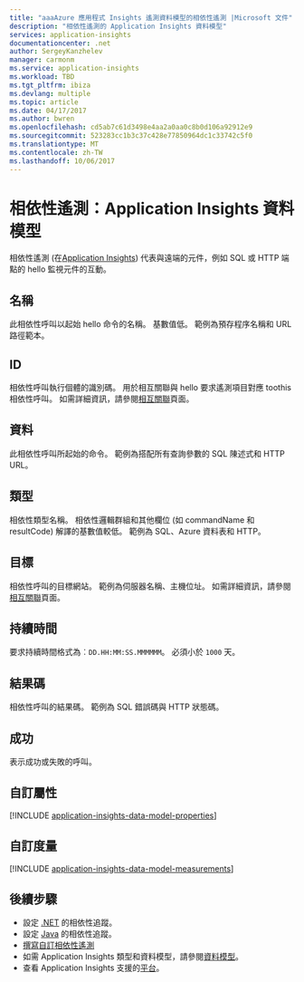 ```yaml
---
title: "aaaAzure 應用程式 Insights 遙測資料模型的相依性遙測 |Microsoft 文件"
description: "相依性遙測的 Application Insights 資料模型"
services: application-insights
documentationcenter: .net
author: SergeyKanzhelev
manager: carmonm
ms.service: application-insights
ms.workload: TBD
ms.tgt_pltfrm: ibiza
ms.devlang: multiple
ms.topic: article
ms.date: 04/17/2017
ms.author: bwren
ms.openlocfilehash: cd5ab7c61d3498e4aa2a0aa0c8b0d106a92912e9
ms.sourcegitcommit: 523283cc1b3c37c428e77850964dc1c33742c5f0
ms.translationtype: MT
ms.contentlocale: zh-TW
ms.lasthandoff: 10/06/2017
---
```

# <a name="dependency-telemetry-application-insights-data-model"></a>相依性遙測：Application Insights 資料模型

相依性遙測 (在[Application Insights](app-insights-overview.md)) 代表與遠端的元件，例如 SQL 或 HTTP 端點的 hello 監視元件的互動。

## <a name="name"></a>名稱

此相依性呼叫以起始 hello 命令的名稱。 基數值低。 範例為預存程序名稱和 URL 路徑範本。

## <a name="id"></a>ID

相依性呼叫執行個體的識別碼。 用於相互關聯與 hello 要求遙測項目對應 toothis 相依性呼叫。 如需詳細資訊，請參閱[相互關聯](application-insights-correlation.md)頁面。

## <a name="data"></a>資料

此相依性呼叫所起始的命令。 範例為搭配所有查詢參數的 SQL 陳述式和 HTTP URL。

## <a name="type"></a>類型

相依性類型名稱。 相依性邏輯群組和其他欄位 (如 commandName 和 resultCode) 解譯的基數值較低。 範例為 SQL、Azure 資料表和 HTTP。

## <a name="target"></a>目標

相依性呼叫的目標網站。 範例為伺服器名稱、主機位址。 如需詳細資訊，請參閱[相互關聯](application-insights-correlation.md)頁面。

## <a name="duration"></a>持續時間

要求持續時間格式為︰`DD.HH:MM:SS.MMMMMM`。 必須小於 `1000` 天。

## <a name="result-code"></a>結果碼

相依性呼叫的結果碼。 範例為 SQL 錯誤碼與 HTTP 狀態碼。

## <a name="success"></a>成功

表示成功或失敗的呼叫。

## <a name="custom-properties"></a>自訂屬性

[!INCLUDE [application-insights-data-model-properties](../../includes/application-insights-data-model-properties.md)]

## <a name="custom-measurements"></a>自訂度量

[!INCLUDE [application-insights-data-model-measurements](../../includes/application-insights-data-model-measurements.md)]


## <a name="next-steps"></a>後續步驟

- 設定 [.NET](app-insights-asp-net-dependencies.md) 的相依性追蹤。
- 設定 [Java](app-insights-java-agent.md) 的相依性追蹤。
- [撰寫自訂相依性遙測](app-insights-api-custom-events-metrics.md#trackdependency)
- 如需 Application Insights 類型和資料模型，請參閱[資料模型](application-insights-data-model.md)。
- 查看 Application Insights 支援的[平台](app-insights-platforms.md)。
